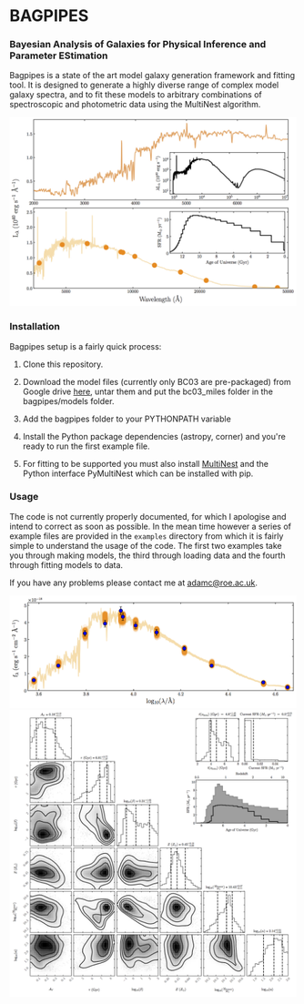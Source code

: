 # BAGPIPES

### Bayesian Analysis of Galaxies for Physical Inference and Parameter EStimation

Bagpipes is a state of the art model galaxy generation framework and fitting tool. It is designed to generate a highly diverse range of complex model galaxy spectra, and to fit these models to arbitrary combinations of spectroscopic and photometric data using the MultiNest algorithm.

![](examples/example_pipes_model.jpg)

### Installation

Bagpipes setup is a fairly quick process:

1. Clone this repository.

2. Download the model files (currently only BC03 are pre-packaged) from Google drive [here](https://drive.google.com/open?id=18Ark6Ya5URuJ2rdTsYlUieJlOz9CM0E2), untar them and put the bc03_miles folder in the bagpipes/models folder.

3. Add the bagpipes folder to your PYTHONPATH variable 

4. Install the Python package dependencies (astropy, corner) and you're ready to run the first example file. 

5. For fitting to be supported you must also install [MultiNest](https://github.com/JohannesBuchner/MultiNest) and the Python interface PyMultiNest which can be installed with pip.

### Usage

The code is not currently properly documented, for which I apologise and intend to correct as soon as possible. In the mean time however a series of example files are provided in the `examples` directory from which it is fairly simple to understand the usage of the code. The first two examples take you through making models, the third through loading data and the fourth through fitting models to data.

If you have any problems please contact me at adamc@roe.ac.uk.

![](examples/example_spectral_plot.jpg)
![](examples/example_corner_plot.jpg)
